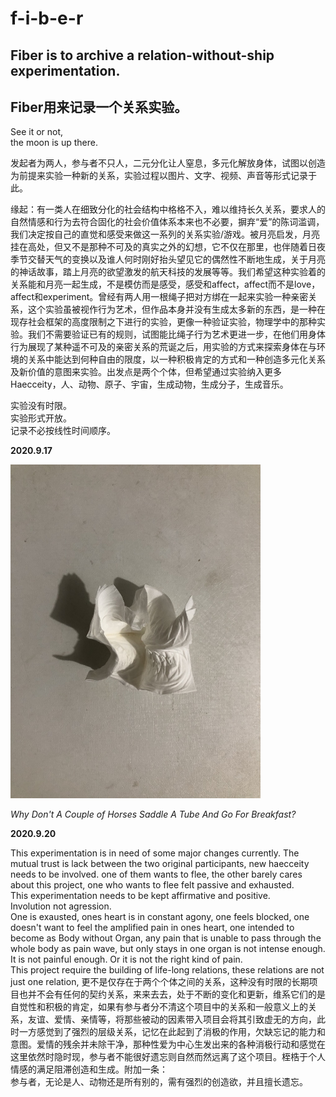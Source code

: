 # f-i-b-e-r

## Fiber is to archive a relation-without-ship experimentation.  
## Fiber用来记录一个关系实验。

See it or not,   
the moon is up there.

发起者为两人，参与者不只人，二元分化让人窒息，多元化解放身体，试图以创造为前提来实验一种新的关系，实验过程以图片、文字、视频、声音等形式记录于此。

缘起：有一类人在细致分化的社会结构中格格不入，难以维持长久关系，要求人的自然情感和行为去符合固化的社会价值体系本来也不必要，摒弃“爱”的陈词滥调，我们决定按自己的直觉和感受来做这一系列的关系实验/游戏。被月亮启发，月亮挂在高处，但又不是那种不可及的真实之外的幻想，它不仅在那里，也伴随着日夜季节交替天气的变换以及谁人何时刚好抬头望见它的偶然性不断地生成，关于月亮的神话故事，踏上月亮的欲望激发的航天科技的发展等等。我们希望这种实验着的关系能和月亮一起生成，不是模仿而是感受，感受和affect，affect而不是love，affect和experiment。曾经有两人用一根绳子把对方绑在一起来实验一种亲密关系，这个实验虽被视作行为艺术，但作品本身并没有生成太多新的东西，是一种在现存社会框架的高度限制之下进行的实验，更像一种验证实验，物理学中的那种实验。我们不需要验证已有的规则，试图能比绳子行为艺术更进一步，在他们用身体行为展现了某种遥不可及的亲密关系的荒诞之后，用实验的方式来探索身体在与环境的关系中能达到何种自由的限度，以一种积极肯定的方式和一种创造多元化关系及新价值的意图来实验。出发点是两个个体，但希望通过实验纳入更多Haecceity，人、动物、原子、宇宙，生成动物，生成分子，生成音乐。

实验没有时限。  
实验形式开放。  
记录不必按线性时间顺序。


**2020.9.17**

<img src="https://github.com/f-i-b-e-r/f-i-b-e-r.github.io/blob/master/fiber_pics/fiber01.jpg" width="400" height="533.3" />  

_Why Don't A Couple of Horses Saddle A Tube And Go For Breakfast?_ 


**2020.9.20**

This experimentation is in need of some major changes currently. The mutual trust is lack between the two original participants, new haecceity needs to be involved. one of them wants to flee, the other barely cares about this project, one who wants to flee felt passive and exhausted.   
This experimentation needs to be kept affirmative and positive.  
Involution not agression.  
One is exausted, ones heart is in constant agony, one feels blocked, one doesn't want to feel the amplified pain in ones heart, one intended to become as Body without Organ, any pain that is unable to pass through the whole body as pain wave, but only stays in one organ is not intense enough. It is not painful enough. Or it is not the right kind of pain.  
This project require the building of life-long relations, these relations are not just one relation, 更不是仅存在于两个个体之间的关系，这种没有时限的长期项目也并不会有任何的契约关系，来来去去，处于不断的变化和更新，维系它们的是自觉性和积极的肯定，如果有参与者分不清这个项目中的关系和一般意义上的关系，友谊、爱情、亲情等，将那些被动的因素带入项目会将其引致虚无的方向，此时一方感觉到了强烈的层级关系，记忆在此起到了消极的作用，欠缺忘记的能力和意图。爱情的残余并未除干净，那种性爱为中心生发出来的各种消极行动和感觉在这里依然时隐时现，参与者不能很好遗忘则自然而然远离了这个项目。桎梏于个人情感的满足阻滞创造和生成。附加一条：  
参与者，无论是人、动物还是所有别的，需有强烈的创造欲，并且擅长遗忘。

